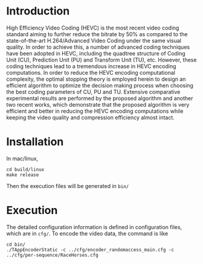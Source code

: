 # Introduction
High Efficiency Video Coding (HEVC) is the most recent video coding standard aiming to further reduce the bitrate by 50\% as compared to the state-of-the-art H.264/Advanced Video Coding under the same visual quality. In order to achieve this, a number of advanced coding techniques have been adopted in HEVC, including the quadtree structure of Coding Unit (CU), Prediction Unit (PU) and Transform Unit (TU), etc. However, these coding techniques lead to a tremendous increase in HEVC encoding computations. In order to reduce the HEVC encoding computational complexity, the optimal stopping theory is employed herein to design an efficient algorithm to optimize the decision making process when choosing the best coding parameters of CU, PU and TU. Extensive comparative experimental results are performed by the proposed algorithm and another two recent works, which demonstrate that the proposed algorithm is very efficient and better in reducing the HEVC encoding computations while keeping the video quality and compression efficiency almost intact.

# Installation
In mac/linux,
```
cd build/linux
make release
```
Then the execution files will be generated in ```bin/```

# Execution
The detailed configuration information is defined in configuration files, which are in ```cfg/```. To encode the video data, the command is like
```
cd bin/
./TAppEncoderStatic -c ../cfg/encoder_randomaccess_main.cfg -c ../cfg/per-sequence/RaceHorses.cfg
```
